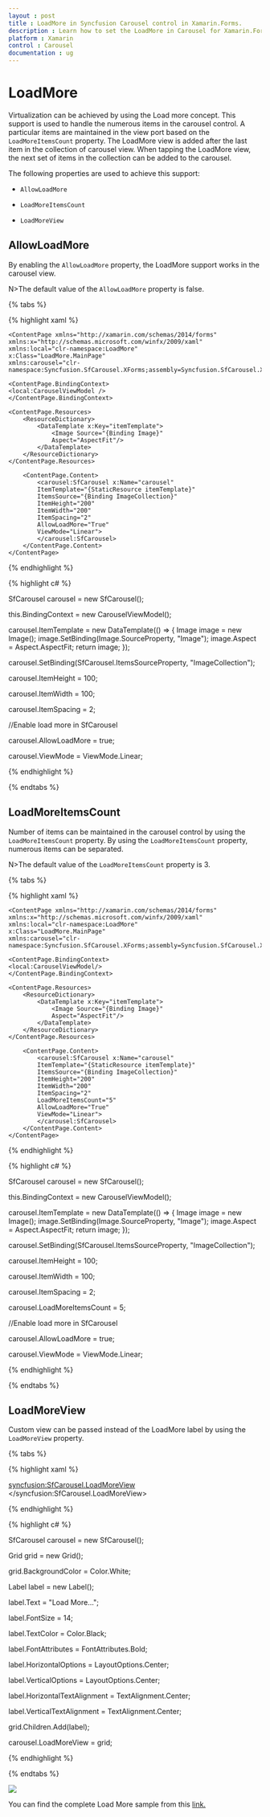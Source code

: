 ```yaml
---
layout : post
title : LoadMore in Syncfusion Carousel control in Xamarin.Forms.
description : Learn how to set the LoadMore in Carousel for Xamarin.Forms.
platform : Xamarin
control : Carousel
documentation : ug
---
```


# LoadMore

Virtualization can be achieved by using the Load more concept. This support is used to handle the numerous items in the carousel control. A particular items are maintained in the view port based on the `LoadMoreItemsCount` property. The LoadMore view is added after the last item in the collection of carousel view. When tapping the LoadMore view, the next set of items in the collection can be added to the carousel.

The following properties are used to achieve this support:

*	`AllowLoadMore`

*	`LoadMoreItemsCount`

*	`LoadMoreView`

## AllowLoadMore

By enabling the `AllowLoadMore` property, the LoadMore support works in the carousel view. 

N>The default value of the `AllowLoadMore` property is false.

{% tabs %}

{% highlight xaml %}

<?xml version="1.0" encoding="utf-8" ?>
	<ContentPage xmlns="http://xamarin.com/schemas/2014/forms"
	xmlns:x="http://schemas.microsoft.com/winfx/2009/xaml"
	xmlns:local="clr-namespace:LoadMore"
	x:Class="LoadMore.MainPage"
	xmlns:carousel="clr-namespace:Syncfusion.SfCarousel.XForms;assembly=Syncfusion.SfCarousel.XForms">

	<ContentPage.BindingContext>
	<local:CarouselViewModel />
	</ContentPage.BindingContext>

	<ContentPage.Resources>
		<ResourceDictionary>
			<DataTemplate x:Key="itemTemplate">
				<Image Source="{Binding Image}"
				Aspect="AspectFit"/>
			</DataTemplate>
		</ResourceDictionary>
	</ContentPage.Resources>

		<ContentPage.Content>
			<carousel:SfCarousel x:Name="carousel"
			ItemTemplate="{StaticResource itemTemplate}"
			ItemsSource="{Binding ImageCollection}"
			ItemHeight="200"
			ItemWidth="200"
			ItemSpacing="2"
			AllowLoadMore="True"
			ViewMode="Linear">
			</carousel:SfCarousel>
		</ContentPage.Content>
	</ContentPage>
	
{% endhighlight %}

{% highlight c# %}

SfCarousel carousel = new SfCarousel();

this.BindingContext = new CarouselViewModel();

carousel.ItemTemplate = new DataTemplate(() => {
                Image image = new Image();
                image.SetBinding(Image.SourceProperty, "Image");
                image.Aspect = Aspect.AspectFit;
                return image;
            });

carousel.SetBinding(SfCarousel.ItemsSourceProperty, "ImageCollection");

carousel.ItemHeight = 100;

carousel.ItemWidth = 100;

 carousel.ItemSpacing = 2;

 //Enable load more in SfCarousel

carousel.AllowLoadMore = true;

carousel.ViewMode = ViewMode.Linear;

{% endhighlight %}

{% endtabs %}

## LoadMoreItemsCount

Number of items can be maintained in the carousel control by using the `LoadMoreItemsCount` property. By using the `LoadMoreItemsCount` property, numerous items can be separated. 

N>The default value of the `LoadMoreItemsCount` property is 3.

{% tabs %}

{% highlight xaml %}

<?xml version="1.0" encoding="utf-8" ?>
	<ContentPage xmlns="http://xamarin.com/schemas/2014/forms"
	xmlns:x="http://schemas.microsoft.com/winfx/2009/xaml"
	xmlns:local="clr-namespace:LoadMore"
	x:Class="LoadMore.MainPage"
	xmlns:carousel="clr-namespace:Syncfusion.SfCarousel.XForms;assembly=Syncfusion.SfCarousel.XForms">

	<ContentPage.BindingContext>
	<local:CarouselViewModel/>
	</ContentPage.BindingContext>

	<ContentPage.Resources>
		<ResourceDictionary>
			<DataTemplate x:Key="itemTemplate">
				<Image Source="{Binding Image}"
				Aspect="AspectFit"/>
			</DataTemplate>
		</ResourceDictionary>
	</ContentPage.Resources>

		<ContentPage.Content>
			<carousel:SfCarousel x:Name="carousel"
			ItemTemplate="{StaticResource itemTemplate}"
			ItemsSource="{Binding ImageCollection}"
			ItemHeight="200"
			ItemWidth="200"
			ItemSpacing="2"
			LoadMoreItemsCount="5"
			AllowLoadMore="True"
			ViewMode="Linear">
			</carousel:SfCarousel>
		</ContentPage.Content>
	</ContentPage>

{% endhighlight %}

{% highlight c# %}

SfCarousel carousel = new SfCarousel();

this.BindingContext = new CarouselViewModel();

carousel.ItemTemplate = new DataTemplate(() => {
                Image image = new Image();
                image.SetBinding(Image.SourceProperty, "Image");
                image.Aspect = Aspect.AspectFit;
                return image;
            });

carousel.SetBinding(SfCarousel.ItemsSourceProperty, "ImageCollection");

carousel.ItemHeight = 100;

carousel.ItemWidth = 100;
                
carousel.ItemSpacing = 2;

carousel.LoadMoreItemsCount = 5;
                
//Enable load more in SfCarousel
                
carousel.AllowLoadMore = true;
                
carousel.ViewMode = ViewMode.Linear;

{% endhighlight %}

{% endtabs %}

## LoadMoreView

Custom view can be passed instead of the LoadMore label by using the `LoadMoreView` property. 

{% tabs %}

{% highlight xaml %}

<syncfusion:SfCarousel.LoadMoreView>
      <Grid
      BackgroundColor="#FFFFFFFF">
        <Label
        Text="Load More..."
        FontSize="14"
        TextColor="#FF000000"
        FontAttributes="Bold"
        HorizontalTextAlignment="Center"
        VerticalTextAlignment="Center"
        HorizontalOptions="Center"
        VerticalOptions="Center" /> 
    </Grid>
</syncfusion:SfCarousel.LoadMoreView>

{% endhighlight %}

{% highlight c# %}

SfCarousel carousel = new SfCarousel();

Grid grid = new Grid();

grid.BackgroundColor = Color.White;

Label label = new Label();

label.Text = "Load More...";

label.FontSize = 14;

label.TextColor = Color.Black;

label.FontAttributes = FontAttributes.Bold;

label.HorizontalOptions = LayoutOptions.Center;

label.VerticalOptions = LayoutOptions.Center;

label.HorizontalTextAlignment = TextAlignment.Center;

label.VerticalTextAlignment = TextAlignment.Center;

grid.Children.Add(label);

carousel.LoadMoreView = grid;

{% endhighlight %}

{% endtabs %}

![](images/LoadMore.png)

You can find the complete Load More sample from this [link.](http://www.syncfusion.com/downloads/support/directtrac/general/ze/LoadMore1567166256.zip)